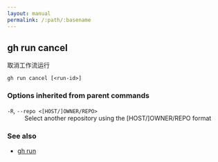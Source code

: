 ```yaml
---
layout: manual
permalink: /:path/:basename
---
```


## gh run cancel

取消工作流运行

```
gh run cancel [<run-id>]
```

### Options inherited from parent commands

<dl class="flags">
	<dt><code>-R</code>, <code>--repo &lt;[HOST/]OWNER/REPO&gt;</code></dt>
	<dd>Select another repository using the [HOST/]OWNER/REPO format</dd>
</dl>

### See also

-   [gh run](./gh_run)

